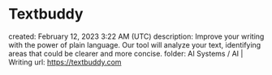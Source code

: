 # Textbuddy

created: February 12, 2023 3:22 AM (UTC)
description: Improve your writing with the power of plain language. Our tool will analyze your text, identifying areas that could be clearer and more concise.
folder: AI Systems / AI | Writing
url: https://textbuddy.com